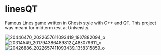 # linesQT
Famous Lines game written in Ghosts style with C++ and QT.
This project was meant for midterm test at University.

![20446470_2022657611093419_1807882094_o](https://user-images.githubusercontent.com/12858436/215260364-b2e5262c-8755-403b-81c6-1d25feeac146.png)
![20314549_2017943864898127_483079611_o](https://user-images.githubusercontent.com/12858436/215260370-9db1d5d4-7e29-481c-a7e0-2d083a776043.png)
![20426886_2022657411093439_1358315859_o](https://user-images.githubusercontent.com/12858436/215260365-2567f118-abfa-48a0-94cc-f56eaa10f20c.png)


